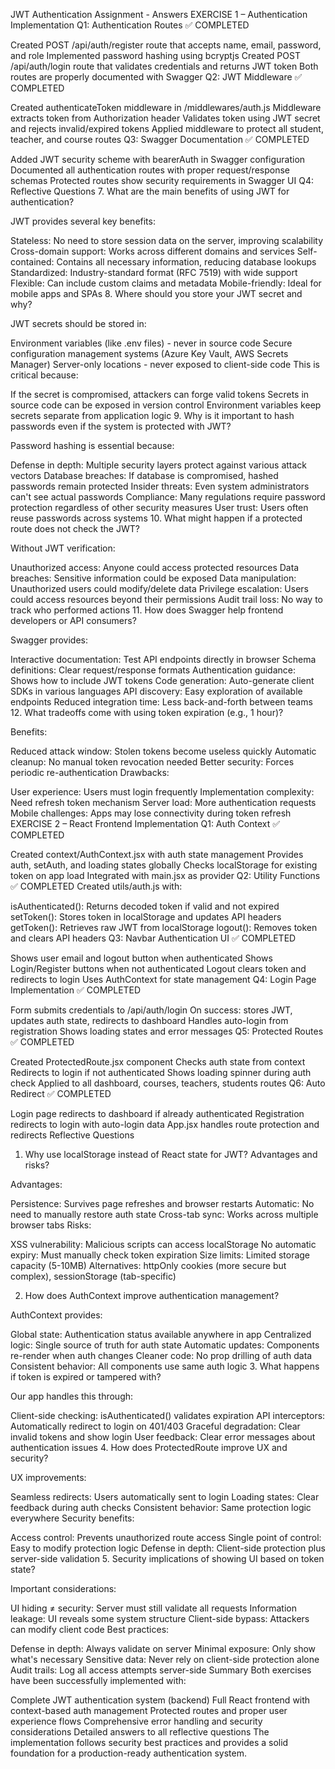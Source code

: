 JWT Authentication Assignment - Answers
EXERCISE 1 – Authentication Implementation
Q1: Authentication Routes
✅ COMPLETED

Created POST /api/auth/register route that accepts name, email, password, and role
Implemented password hashing using bcryptjs
Created POST /api/auth/login route that validates credentials and returns JWT token
Both routes are properly documented with Swagger
Q2: JWT Middleware
✅ COMPLETED

Created authenticateToken middleware in /middlewares/auth.js
Middleware extracts token from Authorization header
Validates token using JWT secret and rejects invalid/expired tokens
Applied middleware to protect all student, teacher, and course routes
Q3: Swagger Documentation
✅ COMPLETED

Added JWT security scheme with bearerAuth in Swagger configuration
Documented all authentication routes with proper request/response schemas
Protected routes show security requirements in Swagger UI
Q4: Reflective Questions
7. What are the main benefits of using JWT for authentication?

JWT provides several key benefits:

Stateless: No need to store session data on the server, improving scalability
Cross-domain support: Works across different domains and services
Self-contained: Contains all necessary information, reducing database lookups
Standardized: Industry-standard format (RFC 7519) with wide support
Flexible: Can include custom claims and metadata
Mobile-friendly: Ideal for mobile apps and SPAs
8. Where should you store your JWT secret and why?

JWT secrets should be stored in:

Environment variables (like .env files) - never in source code
Secure configuration management systems (Azure Key Vault, AWS Secrets Manager)
Server-only locations - never exposed to client-side code
This is critical because:

If the secret is compromised, attackers can forge valid tokens
Secrets in source code can be exposed in version control
Environment variables keep secrets separate from application logic
9. Why is it important to hash passwords even if the system is protected with JWT?

Password hashing is essential because:

Defense in depth: Multiple security layers protect against various attack vectors
Database breaches: If database is compromised, hashed passwords remain protected
Insider threats: Even system administrators can't see actual passwords
Compliance: Many regulations require password protection regardless of other security measures
User trust: Users often reuse passwords across systems
10. What might happen if a protected route does not check the JWT?

Without JWT verification:

Unauthorized access: Anyone could access protected resources
Data breaches: Sensitive information could be exposed
Data manipulation: Unauthorized users could modify/delete data
Privilege escalation: Users could access resources beyond their permissions
Audit trail loss: No way to track who performed actions
11. How does Swagger help frontend developers or API consumers?

Swagger provides:

Interactive documentation: Test API endpoints directly in browser
Schema definitions: Clear request/response formats
Authentication guidance: Shows how to include JWT tokens
Code generation: Auto-generate client SDKs in various languages
API discovery: Easy exploration of available endpoints
Reduced integration time: Less back-and-forth between teams
12. What tradeoffs come with using token expiration (e.g., 1 hour)?

Benefits:

Reduced attack window: Stolen tokens become useless quickly
Automatic cleanup: No manual token revocation needed
Better security: Forces periodic re-authentication
Drawbacks:

User experience: Users must login frequently
Implementation complexity: Need refresh token mechanism
Server load: More authentication requests
Mobile challenges: Apps may lose connectivity during token refresh
EXERCISE 2 – React Frontend Implementation
Q1: Auth Context
✅ COMPLETED

Created context/AuthContext.jsx with auth state management
Provides auth, setAuth, and loading states globally
Checks localStorage for existing token on app load
Integrated with main.jsx as provider
Q2: Utility Functions
✅ COMPLETED Created utils/auth.js with:

isAuthenticated(): Returns decoded token if valid and not expired
setToken(): Stores token in localStorage and updates API headers
getToken(): Retrieves raw JWT from localStorage
logout(): Removes token and clears API headers
Q3: Navbar Authentication UI
✅ COMPLETED

Shows user email and logout button when authenticated
Shows Login/Register buttons when not authenticated
Logout clears token and redirects to login
Uses AuthContext for state management
Q4: Login Page Implementation
✅ COMPLETED

Form submits credentials to /api/auth/login
On success: stores JWT, updates auth state, redirects to dashboard
Handles auto-login from registration
Shows loading states and error messages
Q5: Protected Routes
✅ COMPLETED

Created ProtectedRoute.jsx component
Checks auth state from context
Redirects to login if not authenticated
Shows loading spinner during auth check
Applied to all dashboard, courses, teachers, students routes
Q6: Auto Redirect
✅ COMPLETED

Login page redirects to dashboard if already authenticated
Registration redirects to login with auto-login data
App.jsx handles route protection and redirects
Reflective Questions
1. Why use localStorage instead of React state for JWT? Advantages and risks?

Advantages:

Persistence: Survives page refreshes and browser restarts
Automatic: No need to manually restore auth state
Cross-tab sync: Works across multiple browser tabs
Risks:

XSS vulnerability: Malicious scripts can access localStorage
No automatic expiry: Must manually check token expiration
Size limits: Limited storage capacity (5-10MB)
Alternatives: httpOnly cookies (more secure but complex), sessionStorage (tab-specific)

2. How does AuthContext improve authentication management?

AuthContext provides:

Global state: Authentication status available anywhere in app
Centralized logic: Single source of truth for auth state
Automatic updates: Components re-render when auth changes
Cleaner code: No prop drilling of auth data
Consistent behavior: All components use same auth logic
3. What happens if token is expired or tampered with?

Our app handles this through:

Client-side checking: isAuthenticated() validates expiration
API interceptors: Automatically redirect to login on 401/403
Graceful degradation: Clear invalid tokens and show login
User feedback: Clear error messages about authentication issues
4. How does ProtectedRoute improve UX and security?

UX improvements:

Seamless redirects: Users automatically sent to login
Loading states: Clear feedback during auth checks
Consistent behavior: Same protection logic everywhere
Security benefits:

Access control: Prevents unauthorized route access
Single point of control: Easy to modify protection logic
Defense in depth: Client-side protection plus server-side validation
5. Security implications of showing UI based on token state?

Important considerations:

UI hiding ≠ security: Server must still validate all requests
Information leakage: UI reveals some system structure
Client-side bypass: Attackers can modify client code
Best practices:

Defense in depth: Always validate on server
Minimal exposure: Only show what's necessary
Sensitive data: Never rely on client-side protection alone
Audit trails: Log all access attempts server-side
Summary
Both exercises have been successfully implemented with:

Complete JWT authentication system (backend)
Full React frontend with context-based auth management
Protected routes and proper user experience flows
Comprehensive error handling and security considerations
Detailed answers to all reflective questions
The implementation follows security best practices and provides a solid foundation for a production-ready authentication system.
